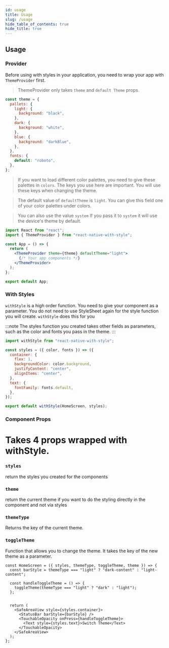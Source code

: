 ```yaml
---
id: usage
title: Usage
slug: /usage
hide_table_of_contents: true
hide_title: true
---
```


## Usage

### Provider

Before using with styles in your application, you need to wrap your app with `ThemeProvider` first.

> ThemeProvider only takes `theme` and `default Theme` props.

```jsx
const theme = {
  pallets: {
    light: {
      background: "black",
    },
    dark: {
      background: "white",
    },
    blue: {
      background: "darkBlue",
    },
  },
  fonts: {
    default: "roboto",
  },
};
```

> If you want to load different color palettes, you need to give these palettes in `colors`.
> The keys you use here are important. You will use these keys when changing the theme.

> The default value of `defaultTheme` is `light`. You can give this field one of your color palettes under colors.

> You can also use the value `system` If you pass it to `system` it will use the device's theme by default.

```jsx
import React from "react";
import { ThemeProvider } from "react-native-with-style";

const App = () => {
  return (
    <ThemeProvider theme={theme} defaultTheme="light">
      {/* Your app components */}
    </ThemeProvider>
  );
};

export default App;
```

### With Styles

`withStyle` is a high order function. You need to give your component as a parameter. You do not need to use StyleSheet again for the style function you will create. `withStyle` does this for you

:::note
The styles function you created takes other fields as parameters, such as the color and fonts you pass in the theme.
:::

```jsx
import withStyle from "react-native-with-style";

const styles = ({ color, fonts }) => ({
  container: {
    flex: 1,
    backgroundColor: color.background,
    justifyContent: "center",
    alignItems: "center",
  },
  text: {
    fontFamily: fonts.default,
  },
});

export default withStyle(HomeScreen, styles);
```

### Component Props

# Takes 4 props wrapped with withStyle.

### `styles`
return the styles you created for the components

### `theme`
return the current theme if you want to do the styling directly in the component and not via styles

### `themeType`
Returns the key of the current theme.

### `toggleTheme`
Function that allows you to change the theme. It takes the key of the new theme as a parameter.

```tsx
const HomeScreen = ({ styles, themeType, toggleTheme, theme }) => {
  const barStyle = themeType === "light" ? "dark-content" : "light-content";

  const handleToggleTheme = () => {
    toggleTheme(themeType === "light" ? "dark" : "light");
  };

  
  return (
    <SafeAreaView style={styles.container}>
      <StatusBar barStyle={barStyle} />
      <TouchableOpacity onPress={handleToggleTheme}>
        <Text style={styles.text}>Switch Theme</Text>
      </TouchableOpacity>
    </SafeAreaView>
  );
};
```
